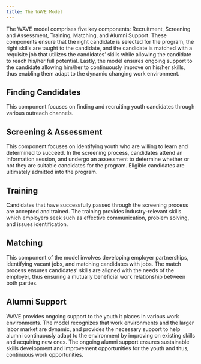 ```yaml
---
title: The WAVE Model
---
```


The WAVE model comprises five key components: Recruitment, Screening and
Assessment, Training, Matching, and Alumni Support. These components ensure that the
right candidate is selected for the program, the right skills are taught to the candidate, and
the candidate is matched with a requisite job that utilizes the candidates’ skills while
allowing the candidate to reach his/her full potential. Lastly, the model ensures ongoing
support to the candidate allowing him/her to continuously improve on his/her skills, thus
enabling them adapt to the dynamic changing work environment.

## Finding Candidates

This component focuses on finding and recruiting youth candidates through various
outreach channels.

## Screening & Assessment

This component focuses on identifying youth who are willing to learn and determined to
succeed. In the screening process, candidates attend an information session, and undergo
an assessment to determine whether or not they are suitable candidates for the program.
Eligible candidates are ultimately admitted into the program.

## Training

Candidates that have successfully passed through the screening process are accepted and
trained. The training provides industry-relevant skills which employers seek such as
effective communication, problem solving, and issues identification.

## Matching

This component of the model involves developing employer partnerships, identifying vacant
jobs, and matching candidates with jobs. The match process ensures candidates’ skills are
aligned with the needs of the employer, thus ensuring a mutually beneficial work
relationship between both parties.

## Alumni Support

WAVE provides ongoing support to the youth it places in various work environments. The
model recognizes that work environments and the larger labor market are dynamic, and
provides the necessary support to help alumni continuously adapt to the environment by
improving on existing skills and acquiring new ones. The ongoing alumni support ensures
sustainable skills development and improvement opportunities for the youth and thus,
continuous work opportunities.


